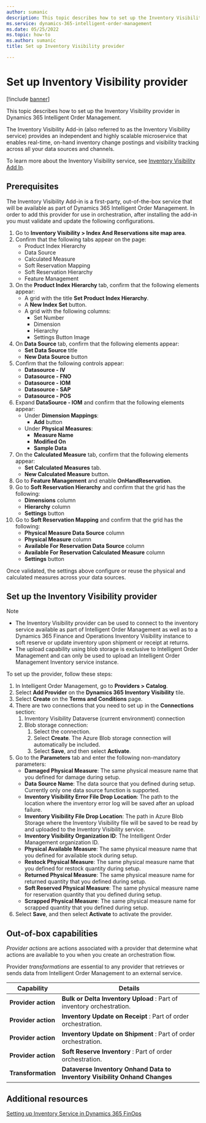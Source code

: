 ```yaml
---
author: sumanic
description: This topic describes how to set up the Inventory Visibility provider in Dynamics 365 Intelligent Order Management.
ms.service: dynamics-365-intelligent-order-management
ms.date: 05/25/2022
ms.topic: how-to
ms.author: sumanic
title: Set up Inventory Visibility provider

---
```


# Set up Inventory Visibility provider

[!include [banner](includes/banner.md)]

This topic describes how to set up the Inventory Visibility provider in Dynamics 365 Intelligent Order Management.

The Inventory Visibility Add-in (also referred to as the Inventory Visibility service) provides an independent and highly scalable microservice that enables real-time, on-hand inventory change postings and visibility tracking across all your data sources and channels.  
  
To learn more about the Inventory Visibility service, see [Inventory Visibility Add In](/dynamics365/supply-chain/inventory/inventory-visibility). 

## Prerequisites

The Inventory Visibility Add-in is a first-party, out-of-the-box service that will be available as part of Dynamics 365 Intelligent Order Management. In order to add this provider for use in orchestration, after installing the add-in you must validate and update the following configurations.

1. Go to **Inventory Visibility \> Index And Reservations site map area**.
1. Confirm that the following tabs appear on the page:
    - Product Index Hierarchy
    - Data Source
    - Calculated Measure
    - Soft Reservation Mapping
    - Soft Reservation Hierarchy
    - Feature Management
1. On the **Product Index Hierarchy** tab, confirm that the following elements appear:
    - A grid with the title **Set Product Index Hierarchy**.
    - A **New Index Set** button.
    - A grid with the following columns:
        - Set Number
        - Dimension
        - Hierarchy
        - Settings Button Image
1. On **Data Source** tab, confirm that the following elements appear:
    - **Set Data Source** title
    - **New Data Source** button
1. Confirm that the following controls appear:
    - **Datasource - IV**
    - **Datasource - FNO**
    - **Datasource - IOM**
    - **Datasource - SAP**
    - **Datasource - POS**
1. Expand **DataSource - IOM** and confirm that the following elements appear:
    - Under **Dimension Mappings**: 
        - **Add** button
    - Under **Physical Measures**:
        - **Measure Name**
        - **Modified On**
        - **Sample Data**
1. On the **Calculated Measure** tab, confirm that the following elements appear:
    - **Set Calculated Measures** tab.
    - **New Calculated Measure** button.
1. Go to **Feature Management** and enable **OnHandReservation**.
1. Go to **Soft Reservation Hierarchy** and confirm that the grid has the following:
    - **Dimensions** column
    - **Hierarchy** column
    - **Settings** button
1. Go to **Soft Reservation Mapping** and confirm that the grid has the following:
   - **Physical Measure Data Source** column
   - **Physical Measure** column
   - **Available For Reservation Data Source** column
   - **Available For Reservation Calculated Measure** column
   - **Settings** button

Once validated, the settings above configure or reuse the physical and calculated measures across your data sources.

## Set up the Inventory Visibility provider

> [!NOTE]
> - The Inventory Visibility provider can be used to connect to the inventory service available as part of Intelligent Order Management as well as to a Dynamics 365 Finance and Operations Inventory Visibility instance to soft reserve or update inventory upon shipment or receipt at returns. 
> - The upload capability using blob storage is exclusive to Intelligent Order Management and can only be used to upload an Intelligent Order Management Inventory service instance.

To set up the provider, follow these steps: 

1.  In Intelligent Order Management, go to **Providers \> Catalog**.
1.  Select **Add Provider** on the **Dynamics 365 Inventory Visibility** tile.
1.  Select **Create** on the **Terms and Conditions** page.
1.  There are two connections that you need to set up in the **Connections** section:
    1. Inventory Visibility Dataverse (current environment) connection
    1. Blob storage connection:
        1. Select the connection.
        1. Select **Create**. The Azure Blob storage connection will automatically be included.        
        1. Select **Save**, and then select **Activate**.
1. Go to the **Parameters** tab and enter the following non-mandatory parameters:
    - **Damaged Physical Measure**: The same physical measure name that you defined for damage during setup.
    - **Data Source Name**: The data source that you defined during setup. Currently only one data source function is supported.
    - **Inventory Visibility Error File Drop Location**: The path to the location where the inventory error log will be saved after an upload failure.
    - **Inventory Visibility File Drop Location**: The path in Azure Blob Storage where the Inventory Visibility file will be saved to be read by and uploaded to the Inventory Visibility service.
    - **Inventory Visibility Organization ID**: The Intelligent Order Management organization ID.
    - **Physical Available Measure**: The same physical measure name that you defined for available stock during setup.
    - **Restock Physical Measure**: The same physical measure name that you defined for restock quantity during setup.
    - **Returned Physical Measure**: The same physical measure name for returned quantity that you defined during setup.
    - **Soft Reserved Physical Measure**: The same physical measure name for reservation quantity that you defined during setup.
    - **Scrapped Physical Measure**: The same physical measure name for scrapped quantity that you defined during setup.
1. Select **Save**, and then select **Activate** to activate the provider.

## Out-of-box capabilities

*Provider actions* are actions associated with a provider that determine what actions are available to you when you create an orchestration flow.

Provider *transformations* are essential to any provider that retrieves or sends data from Intelligent Order Management to an external service.

|  Capability | Details |
| ------------------ | -------------------------------- |
|**Provider action**  | **Bulk or Delta Inventory Upload** : Part of inventory orchestration.   | 
| **Provider action** |**Inventory Update on Receipt** : Part of order orchestration.| 
| **Provider action** |**Inventory Update on Shipment** : Part of order orchestration.| 
|  **Provider action** |**Soft Reserve Inventory** : Part of order orchestration.|
| **Transformation**  |**Dataverse Inventory Onhand Data to Inventory Visibility Onhand Changes**|

## Additional resources

[Setting up Inventory Service in Dynamics 365 FinOps](/dynamics365/supply-chain/inventory/inventory-visibility-setup#inventory-visibility-prerequisites)
